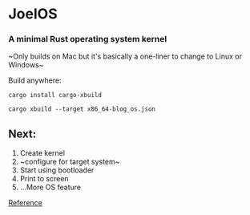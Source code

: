 # JoelOS

### A minimal Rust operating system kernel

~Only builds on Mac but it's basically a one-liner to change to Linux or Windows~

Build anywhere:

`cargo install cargo-xbuild`

`cargo xbuild --target x86_64-blog_os.json`

## Next:

1. Create kernel  
2. ~configure for target system~ 
3. Start using bootloader 
4. Print to screen
5. ...More OS feature

[Reference](https://os.phil-opp.com/freestanding-rust-binary/)

